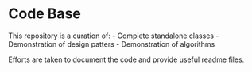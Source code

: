 # Code Base

This repository is a curation of:
    - Complete standalone classes
    - Demonstration of design patters
    - Demonstration of algorithms

Efforts are taken to document the code and provide useful readme files.